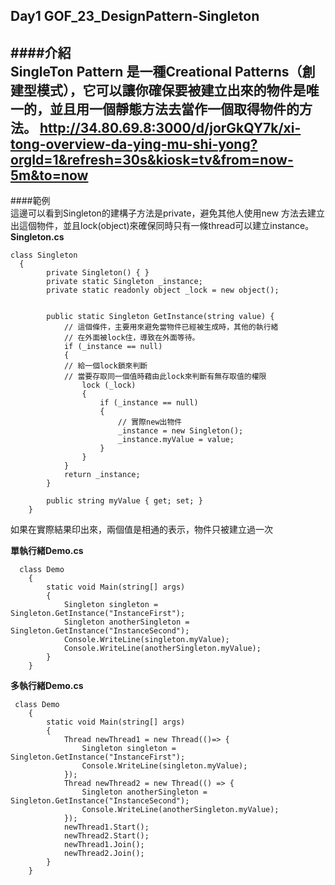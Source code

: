 ## Day1 GOF_23_DesignPattern-Singleton
####介紹
<br />
SingleTon Pattern 是一種Creational Patterns（創建型模式），它可以讓你確保要被建立出來的物件是唯一的，並且用一個靜態方法去當作一個取得物件的方法。
http://34.80.69.8:3000/d/jorGkQY7k/xi-tong-overview-da-ying-mu-shi-yong?orgId=1&refresh=30s&kiosk=tv&from=now-5m&to=now
------------
####範例
<br />
這邊可以看到Singleton的建構子方法是private，避免其他人使用new 方法去建立出這個物件，並且lock(object)來確保同時只有一條thread可以建立instance。
<br />
**Singleton.cs**
```
class Singleton
  {
        private Singleton() { }
        private static Singleton _instance;
        private static readonly object _lock = new object();


        public static Singleton GetInstance(string value) {
            // 這個條件，主要用來避免當物件已經被生成時，其他的執行緒
            // 在外面被lock住，導致在外面等待。
            if (_instance == null)
            {
            // 給一個lock鎖來判斷
		    // 當要存取同一個值時藉由此lock來判斷有無存取值的權限
                lock (_lock)
                {
                    if (_instance == null)
                    {
                        // 實際new出物件
                        _instance = new Singleton();
                        _instance.myValue = value;
                    }
                }
            }
            return _instance;
        }

        public string myValue { get; set; }
    }
```

如果在實際結果印出來，兩個值是相通的表示，物件只被建立過一次

**單執行緒Demo.cs**
```
  class Demo
    {
        static void Main(string[] args)
        {
            Singleton singleton = Singleton.GetInstance("InstanceFirst");
            Singleton anotherSingleton = Singleton.GetInstance("InstanceSecond");
            Console.WriteLine(singleton.myValue);
            Console.WriteLine(anotherSingleton.myValue);
        }
    }
```
**多執行緒Demo.cs**
```
 class Demo
    {
        static void Main(string[] args)
        {
            Thread newThread1 = new Thread(()=> {
                Singleton singleton = Singleton.GetInstance("InstanceFirst");
                Console.WriteLine(singleton.myValue);
            });
            Thread newThread2 = new Thread(() => {
                Singleton anotherSingleton = Singleton.GetInstance("InstanceSecond");
                Console.WriteLine(anotherSingleton.myValue);
            });
            newThread1.Start();
            newThread2.Start();
            newThread1.Join();
            newThread2.Join();
        }
    }
```
